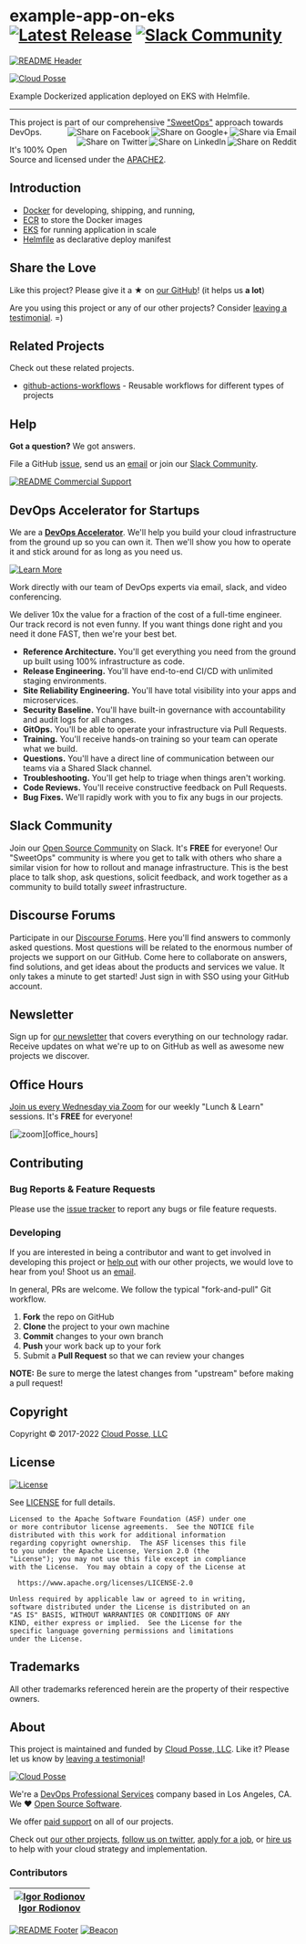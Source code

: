 
<!-- markdownlint-disable -->
# example-app-on-eks [![Latest Release](https://img.shields.io/github/release/cloudposse/example-app-on-eks.svg)](https://github.com/cloudposse/example-app-on-eks/releases/latest) [![Slack Community](https://slack.cloudposse.com/badge.svg)](https://slack.cloudposse.com)
<!-- markdownlint-restore -->

[![README Header][readme_header_img]][readme_header_link]

[![Cloud Posse][logo]](https://cpco.io/homepage)

<!--







  ** DO NOT EDIT THIS FILE
  **
  ** This file was automatically generated by the `build-harness`.
  ** 1) Make all changes to `README.yaml`
  ** 2) Run `make init` (you only need to do this once)
  ** 3) Run`make readme` to rebuild this file.
  **
  ** (We maintain HUNDREDS of open source projects. This is how we maintain our sanity.)
  **


-->

Example Dockerized application deployed on EKS with Helmfile.

---

This project is part of our comprehensive ["SweetOps"](https://cpco.io/sweetops) approach towards DevOps.
[<img align="right" title="Share via Email" src="https://docs.cloudposse.com/images/ionicons/ios-email-outline-2.0.1-16x16-999999.svg"/>][share_email]
[<img align="right" title="Share on Google+" src="https://docs.cloudposse.com/images/ionicons/social-googleplus-outline-2.0.1-16x16-999999.svg" />][share_googleplus]
[<img align="right" title="Share on Facebook" src="https://docs.cloudposse.com/images/ionicons/social-facebook-outline-2.0.1-16x16-999999.svg" />][share_facebook]
[<img align="right" title="Share on Reddit" src="https://docs.cloudposse.com/images/ionicons/social-reddit-outline-2.0.1-16x16-999999.svg" />][share_reddit]
[<img align="right" title="Share on LinkedIn" src="https://docs.cloudposse.com/images/ionicons/social-linkedin-outline-2.0.1-16x16-999999.svg" />][share_linkedin]
[<img align="right" title="Share on Twitter" src="https://docs.cloudposse.com/images/ionicons/social-twitter-outline-2.0.1-16x16-999999.svg" />][share_twitter]




It's 100% Open Source and licensed under the [APACHE2](LICENSE).












## Introduction

* [Docker](https://docs.docker.com/engine/reference/builder/) for developing, shipping, and running,
* [ECR](https://aws.amazon.com/ecr/) to store the Docker images
* [EKS](https://aws.amazon.com/eks) for running application in scale
* [Helmfile](https://github.com/roboll/helmfile) as declarative deploy manifest













## Share the Love

Like this project? Please give it a ★ on [our GitHub](https://github.com/cloudposse/example-app-on-eks)! (it helps us **a lot**)

Are you using this project or any of our other projects? Consider [leaving a testimonial][testimonial]. =)



## Related Projects

Check out these related projects.

- [github-actions-workflows](https://github.com/cloudposse/github-actions-workflows) - Reusable workflows for different types of projects

## Help

**Got a question?** We got answers.

File a GitHub [issue](https://github.com/cloudposse/example-app-on-eks/issues), send us an [email][email] or join our [Slack Community][slack].

[![README Commercial Support][readme_commercial_support_img]][readme_commercial_support_link]

## DevOps Accelerator for Startups


We are a [**DevOps Accelerator**][commercial_support]. We'll help you build your cloud infrastructure from the ground up so you can own it. Then we'll show you how to operate it and stick around for as long as you need us.

[![Learn More](https://img.shields.io/badge/learn%20more-success.svg?style=for-the-badge)][commercial_support]

Work directly with our team of DevOps experts via email, slack, and video conferencing.

We deliver 10x the value for a fraction of the cost of a full-time engineer. Our track record is not even funny. If you want things done right and you need it done FAST, then we're your best bet.

- **Reference Architecture.** You'll get everything you need from the ground up built using 100% infrastructure as code.
- **Release Engineering.** You'll have end-to-end CI/CD with unlimited staging environments.
- **Site Reliability Engineering.** You'll have total visibility into your apps and microservices.
- **Security Baseline.** You'll have built-in governance with accountability and audit logs for all changes.
- **GitOps.** You'll be able to operate your infrastructure via Pull Requests.
- **Training.** You'll receive hands-on training so your team can operate what we build.
- **Questions.** You'll have a direct line of communication between our teams via a Shared Slack channel.
- **Troubleshooting.** You'll get help to triage when things aren't working.
- **Code Reviews.** You'll receive constructive feedback on Pull Requests.
- **Bug Fixes.** We'll rapidly work with you to fix any bugs in our projects.

## Slack Community

Join our [Open Source Community][slack] on Slack. It's **FREE** for everyone! Our "SweetOps" community is where you get to talk with others who share a similar vision for how to rollout and manage infrastructure. This is the best place to talk shop, ask questions, solicit feedback, and work together as a community to build totally *sweet* infrastructure.

## Discourse Forums

Participate in our [Discourse Forums][discourse]. Here you'll find answers to commonly asked questions. Most questions will be related to the enormous number of projects we support on our GitHub. Come here to collaborate on answers, find solutions, and get ideas about the products and services we value. It only takes a minute to get started! Just sign in with SSO using your GitHub account.

## Newsletter

Sign up for [our newsletter][newsletter] that covers everything on our technology radar.  Receive updates on what we're up to on GitHub as well as awesome new projects we discover.

## Office Hours

[Join us every Wednesday via Zoom][office_hours] for our weekly "Lunch & Learn" sessions. It's **FREE** for everyone!

[![zoom](https://img.cloudposse.com/fit-in/200x200/https://cloudposse.com/wp-content/uploads/2019/08/Powered-by-Zoom.png")][office_hours]

## Contributing

### Bug Reports & Feature Requests

Please use the [issue tracker](https://github.com/cloudposse/example-app-on-eks/issues) to report any bugs or file feature requests.

### Developing

If you are interested in being a contributor and want to get involved in developing this project or [help out](https://cpco.io/help-out) with our other projects, we would love to hear from you! Shoot us an [email][email].

In general, PRs are welcome. We follow the typical "fork-and-pull" Git workflow.

 1. **Fork** the repo on GitHub
 2. **Clone** the project to your own machine
 3. **Commit** changes to your own branch
 4. **Push** your work back up to your fork
 5. Submit a **Pull Request** so that we can review your changes

**NOTE:** Be sure to merge the latest changes from "upstream" before making a pull request!


## Copyright

Copyright © 2017-2022 [Cloud Posse, LLC](https://cpco.io/copyright)



## License

[![License](https://img.shields.io/badge/License-Apache%202.0-blue.svg)](https://opensource.org/licenses/Apache-2.0)

See [LICENSE](LICENSE) for full details.

```text
Licensed to the Apache Software Foundation (ASF) under one
or more contributor license agreements.  See the NOTICE file
distributed with this work for additional information
regarding copyright ownership.  The ASF licenses this file
to you under the Apache License, Version 2.0 (the
"License"); you may not use this file except in compliance
with the License.  You may obtain a copy of the License at

  https://www.apache.org/licenses/LICENSE-2.0

Unless required by applicable law or agreed to in writing,
software distributed under the License is distributed on an
"AS IS" BASIS, WITHOUT WARRANTIES OR CONDITIONS OF ANY
KIND, either express or implied.  See the License for the
specific language governing permissions and limitations
under the License.
```














## Trademarks

All other trademarks referenced herein are the property of their respective owners.

## About

This project is maintained and funded by [Cloud Posse, LLC][website]. Like it? Please let us know by [leaving a testimonial][testimonial]!

[![Cloud Posse][logo]][website]

We're a [DevOps Professional Services][hire] company based in Los Angeles, CA. We ❤️  [Open Source Software][we_love_open_source].

We offer [paid support][commercial_support] on all of our projects.

Check out [our other projects][github], [follow us on twitter][twitter], [apply for a job][jobs], or [hire us][hire] to help with your cloud strategy and implementation.



### Contributors

<!-- markdownlint-disable -->
|  [![Igor Rodionov][goruha_avatar]][goruha_homepage]<br/>[Igor Rodionov][goruha_homepage] |
|---|
<!-- markdownlint-restore -->

  [goruha_homepage]: https://github.com/goruha
  [goruha_avatar]: https://img.cloudposse.com/150x150/https://github.com/goruha.png

[![README Footer][readme_footer_img]][readme_footer_link]
[![Beacon][beacon]][website]
<!-- markdownlint-disable -->
  [logo]: https://cloudposse.com/logo-300x69.svg
  [docs]: https://cpco.io/docs?utm_source=github&utm_medium=readme&utm_campaign=cloudposse/example-app-on-eks&utm_content=docs
  [website]: https://cpco.io/homepage?utm_source=github&utm_medium=readme&utm_campaign=cloudposse/example-app-on-eks&utm_content=website
  [github]: https://cpco.io/github?utm_source=github&utm_medium=readme&utm_campaign=cloudposse/example-app-on-eks&utm_content=github
  [jobs]: https://cpco.io/jobs?utm_source=github&utm_medium=readme&utm_campaign=cloudposse/example-app-on-eks&utm_content=jobs
  [hire]: https://cpco.io/hire?utm_source=github&utm_medium=readme&utm_campaign=cloudposse/example-app-on-eks&utm_content=hire
  [slack]: https://cpco.io/slack?utm_source=github&utm_medium=readme&utm_campaign=cloudposse/example-app-on-eks&utm_content=slack
  [linkedin]: https://cpco.io/linkedin?utm_source=github&utm_medium=readme&utm_campaign=cloudposse/example-app-on-eks&utm_content=linkedin
  [twitter]: https://cpco.io/twitter?utm_source=github&utm_medium=readme&utm_campaign=cloudposse/example-app-on-eks&utm_content=twitter
  [testimonial]: https://cpco.io/leave-testimonial?utm_source=github&utm_medium=readme&utm_campaign=cloudposse/example-app-on-eks&utm_content=testimonial
  [office_hours]: https://cloudposse.com/office-hours?utm_source=github&utm_medium=readme&utm_campaign=cloudposse/example-app-on-eks&utm_content=office_hours
  [newsletter]: https://cpco.io/newsletter?utm_source=github&utm_medium=readme&utm_campaign=cloudposse/example-app-on-eks&utm_content=newsletter
  [discourse]: https://ask.sweetops.com/?utm_source=github&utm_medium=readme&utm_campaign=cloudposse/example-app-on-eks&utm_content=discourse
  [email]: https://cpco.io/email?utm_source=github&utm_medium=readme&utm_campaign=cloudposse/example-app-on-eks&utm_content=email
  [commercial_support]: https://cpco.io/commercial-support?utm_source=github&utm_medium=readme&utm_campaign=cloudposse/example-app-on-eks&utm_content=commercial_support
  [we_love_open_source]: https://cpco.io/we-love-open-source?utm_source=github&utm_medium=readme&utm_campaign=cloudposse/example-app-on-eks&utm_content=we_love_open_source
  [terraform_modules]: https://cpco.io/terraform-modules?utm_source=github&utm_medium=readme&utm_campaign=cloudposse/example-app-on-eks&utm_content=terraform_modules
  [readme_header_img]: https://cloudposse.com/readme/header/img
  [readme_header_link]: https://cloudposse.com/readme/header/link?utm_source=github&utm_medium=readme&utm_campaign=cloudposse/example-app-on-eks&utm_content=readme_header_link
  [readme_footer_img]: https://cloudposse.com/readme/footer/img
  [readme_footer_link]: https://cloudposse.com/readme/footer/link?utm_source=github&utm_medium=readme&utm_campaign=cloudposse/example-app-on-eks&utm_content=readme_footer_link
  [readme_commercial_support_img]: https://cloudposse.com/readme/commercial-support/img
  [readme_commercial_support_link]: https://cloudposse.com/readme/commercial-support/link?utm_source=github&utm_medium=readme&utm_campaign=cloudposse/example-app-on-eks&utm_content=readme_commercial_support_link
  [share_twitter]: https://twitter.com/intent/tweet/?text=example-app-on-eks&url=https://github.com/cloudposse/example-app-on-eks
  [share_linkedin]: https://www.linkedin.com/shareArticle?mini=true&title=example-app-on-eks&url=https://github.com/cloudposse/example-app-on-eks
  [share_reddit]: https://reddit.com/submit/?url=https://github.com/cloudposse/example-app-on-eks
  [share_facebook]: https://facebook.com/sharer/sharer.php?u=https://github.com/cloudposse/example-app-on-eks
  [share_googleplus]: https://plus.google.com/share?url=https://github.com/cloudposse/example-app-on-eks
  [share_email]: mailto:?subject=example-app-on-eks&body=https://github.com/cloudposse/example-app-on-eks
  [beacon]: https://ga-beacon.cloudposse.com/UA-76589703-4/cloudposse/example-app-on-eks?pixel&cs=github&cm=readme&an=example-app-on-eks
<!-- markdownlint-restore -->

